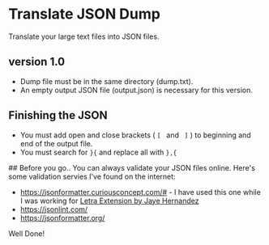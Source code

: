# Translate JSON Dump
Translate your large text files into JSON files.

## version 1.0
- Dump file must be in the same directory (dump.txt).
- An empty output JSON file (output.json) is necessary for this version.

## Finishing the JSON
- You must add open and close brackets ( `[ ` and ` ]` ) to beginning and end of the output file.
- You must search for `}{` and replace all with `},{`

## Before you go..
You can always validate your JSON files online.
Here's some validation servies I've found on the internet:

- https://jsonformatter.curiousconcept.com/# - I have used this one while I was working for [Letra Extension by Jaye Hernandez](https://github.com/jayehernandez/letra-extension)
- https://jsonlint.com/
- https://jsonformatter.org/

Well Done!
